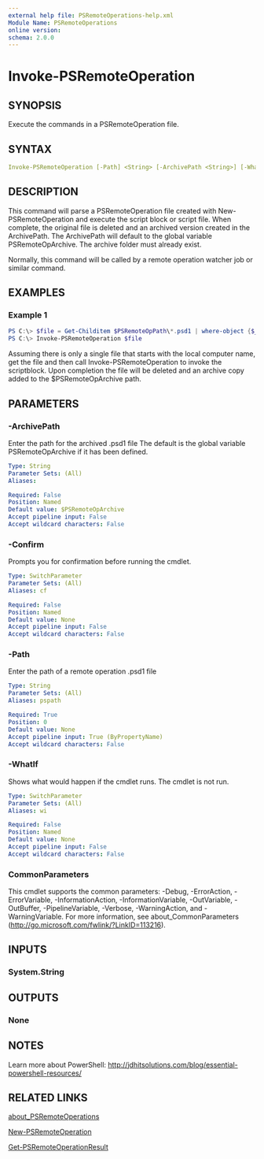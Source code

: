 ```yaml
---
external help file: PSRemoteOperations-help.xml
Module Name: PSRemoteOperations
online version:
schema: 2.0.0
---
```


# Invoke-PSRemoteOperation

## SYNOPSIS

Execute the commands in a PSRemoteOperation file.

## SYNTAX

```yaml
Invoke-PSRemoteOperation [-Path] <String> [-ArchivePath <String>] [-WhatIf] [-Confirm] [<CommonParameters>]
```

## DESCRIPTION

This command will parse a PSRemoteOperation file created with New-PSRemoteOperation and execute the script block or script file. When complete, the original file is deleted and an archived version created in the ArchivePath. The ArchivePath will default to the global variable PSRemoteOpArchive. The archive folder must already exist.

Normally, this command will be called by a remote operation watcher job or similar command.

## EXAMPLES

### Example 1

```powershell
PS C:\> $file = Get-Childitem $PSRemoteOpPath\*.psd1 | where-object {$_.name -match "^$($env:Computername)"}
PS C:\> Invoke-PSRemoteOperation $file
```

Assuming there is only a single file that starts with the local computer name, get the file and then call Invoke-PSRemoteOperation to invoke the scriptblock. Upon completion the file will be deleted and an archive copy added to the $PSRemoteOpArchive path.

## PARAMETERS

### -ArchivePath

Enter the path for the archived .psd1 file The default is the global variable PSRemoteOpArchive if it has been defined.

```yaml
Type: String
Parameter Sets: (All)
Aliases:

Required: False
Position: Named
Default value: $PSRemoteOpArchive
Accept pipeline input: False
Accept wildcard characters: False
```

### -Confirm

Prompts you for confirmation before running the cmdlet.

```yaml
Type: SwitchParameter
Parameter Sets: (All)
Aliases: cf

Required: False
Position: Named
Default value: None
Accept pipeline input: False
Accept wildcard characters: False
```

### -Path

Enter the path of a remote operation .psd1 file

```yaml
Type: String
Parameter Sets: (All)
Aliases: pspath

Required: True
Position: 0
Default value: None
Accept pipeline input: True (ByPropertyName)
Accept wildcard characters: False
```

### -WhatIf

Shows what would happen if the cmdlet runs. The cmdlet is not run.

```yaml
Type: SwitchParameter
Parameter Sets: (All)
Aliases: wi

Required: False
Position: Named
Default value: None
Accept pipeline input: False
Accept wildcard characters: False
```

### CommonParameters

This cmdlet supports the common parameters: -Debug, -ErrorAction, -ErrorVariable, -InformationAction, -InformationVariable, -OutVariable, -OutBuffer, -PipelineVariable, -Verbose, -WarningAction, and -WarningVariable. For more information, see about_CommonParameters (http://go.microsoft.com/fwlink/?LinkID=113216).

## INPUTS

### System.String

## OUTPUTS

### None

## NOTES

Learn more about PowerShell: http://jdhitsolutions.com/blog/essential-powershell-resources/

## RELATED LINKS

[about_PSRemoteOperations](./about_PSRemoteOperations)

[New-PSRemoteOperation](./New-PSRemoteOperation)

[Get-PSRemoteOperationResult](./Get-PSRemoteOperationResult])